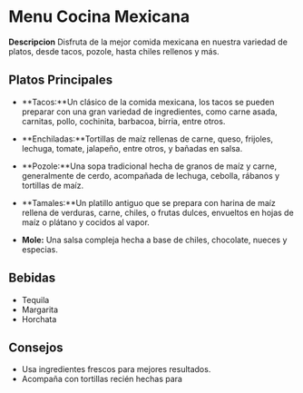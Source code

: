 # Menu Cocina Mexicana

**Descripcion**
Disfruta de la mejor comida mexicana en nuestra variedad de platos, desde tacos, pozole, hasta chiles rellenos y más.

## Platos Principales

- **Tacos:**Un clásico de la comida mexicana, los tacos se pueden preparar con una gran variedad de ingredientes, como carne asada, carnitas, pollo, cochinita, barbacoa, birria, entre otros. 
- **Enchiladas:**Tortillas de maíz rellenas de carne, queso, frijoles, lechuga, tomate, jalapeño, entre otros, y bañadas en salsa. 

- **Pozole:**Una sopa tradicional hecha de granos de maíz y carne, generalmente de cerdo, acompañada de lechuga, cebolla, rábanos y tortillas de maíz. 

- **Tamales:**Un platillo antiguo que se prepara con harina de maíz rellena de verduras, carne, chiles, o frutas dulces, envueltos en hojas de maíz o plátano y cocidos al vapor. 
- **Mole:** Una salsa compleja hecha a base de chiles, chocolate, nueces y especias. 
## Bebidas
- Tequila
- Margarita
- Horchata

## Consejos
- Usa ingredientes frescos para mejores resultados.
- Acompaña con tortillas recién hechas para